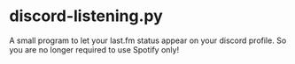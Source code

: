 # discord-listening.py
A small program to let your last.fm status appear on your discord profile. So you are no longer required to use Spotify only!
